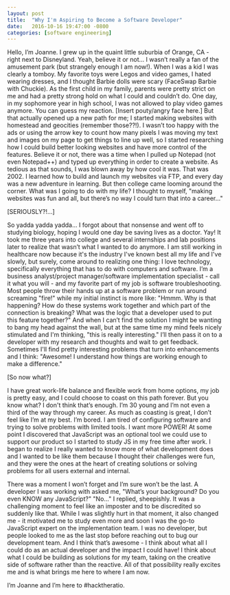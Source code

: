 ```yaml
---
layout: post
title:  "Why I'm Aspiring to Become a Software Developer"
date:   2016-10-16 19:47:00 -0800
categories: [software engineering]
---
```


Hello, I’m Joanne. I grew up in the quaint little suburbia of Orange, CA - right next to Disneyland. Yeah, believe it or not… I wasn’t really a fan of the amusement park (but strangely enough I am now!). When I was a kid I was clearly a tomboy. My favorite toys were Legos and video games, I hated wearing dresses, and I thought Barbie dolls were scary (FaceSwap Barbie with Chuckie). As the first child in my family, parents were pretty strict on me and had a pretty strong hold on what I could and couldn’t do. One day, in my sophomore year in high school, I was not allowed to play video games anymore. You can guess my reaction. [Insert pouty/angry face here.] But that actually opened up a new path for me; I started making websites with homestead and geocities (remember those??!). I wasn’t too happy with the ads or using the arrow key to count how many pixels I was moving my text and images on my page to get things to line up well, so I started researching how I could build better looking websites and have more control of the features. Believe it or not, there was a time when I pulled up Notepad (not even Notepad++) and typed up everything in order to create a website. As tedious as that sounds, I was blown away by how cool it was. That was 2002. I learned how to build and launch my websites via FTP, and every day was a new adventure in learning. But then college came looming around the corner. What was I going to do with my life? I thought to myself, "making websites was fun and all, but there’s no way I could turn that into a career..."

[SERIOUSLY?!...]

So yadda yadda yadda... I forgot about that nonsense and went off to studying biology, hoping I would one day be saving lives as a doctor. Yay! It took me three years into college and several internships and lab positions later to realize that wasn’t what I wanted to do anymore. I am still working in healthcare now because it's the industry I've known best all my life and I've slowly, but surely, come around to realizing one thing: I love technology, specifically everything that has to do with computers and software. I’m a business analyst/project manager/software implementation specialist - call it what you will - and my favorite part of my job is software troubleshooting. Most people throw their hands up at a software problem or run around screaming "fire!" while my initial instinct is more like: "Hmmm. Why is that happening? How do these systems work together and which part of the connection is breaking? What was the logic that a developer used to put this feature together?" And when I can’t find the solution I might be wanting to bang my head against the wall, but at the same time my mind feels nicely stimulated and I'm thinking, "this is really interesting." I’ll then pass it on to a developer with my research and thoughts and wait to get feedback. Sometimes I'll find pretty interesting problems that turn into enhancements and I think: "Awesome! I understand how things are working enough to make a difference."

[So now what?]

I have great work-life balance and flexible work from home options, my job is pretty easy, and I could choose to coast on this path forever. But you know what? I don't think that’s enough. I’m 30 young and I’m not even a third of the way through my career. As much as coasting is great, I don’t feel like I’m at my best. I’m bored. I am tired of configuring software and trying to solve problems with limited tools. I want more POWER! At some point I discovered that JavaScript was an optional tool we could use to support our product so I started to study JS in my free time after work. I began to realize I really wanted to know more of what development does and I wanted to be like them because I thought their challenges were fun, and they were the ones at the heart of creating solutions or solving problems for all users external and internal.

There was a moment I won’t forget and I’m sure won’t be the last. A developer I was working with asked me, "What’s your background? Do you even KNOW any JavaScript?" "No..." I replied, sheepishly. It was a challenging moment to feel like an imposter and to be discredited so suddenly like that. While I was slightly hurt in that moment, it also changed me - it motivated me to study even more and soon I was the go-to JavaScript expert on the implementation team. I was no developer, but people looked to me as the last stop before reaching out to bug our development team. And I think that’s awesome - I think about what all I could do as an actual developer and the impact I could have! I think about what I could be building as solutions for my team, taking on the creative side of software rather than the reactive. All of that possibility really excites me and is what brings me here to where I am now.

I’m Joanne and I’m here to #hacktheratio.
